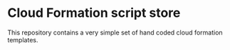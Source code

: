 # Cloud Formation script store
This repository contains a very simple set of hand coded cloud formation templates.
